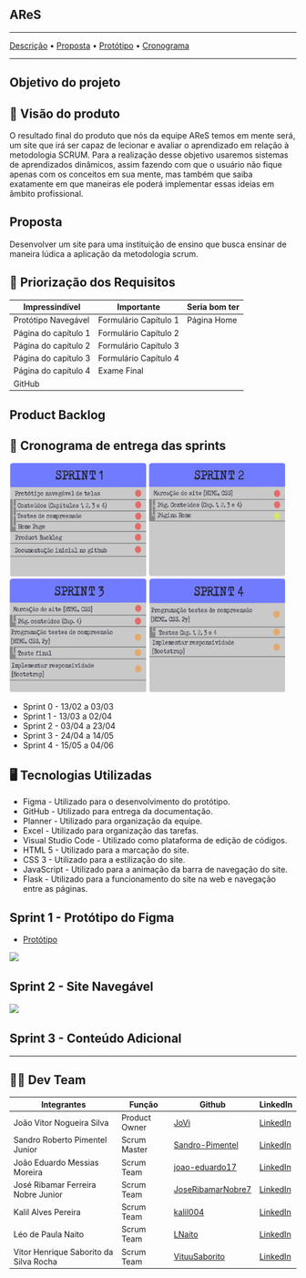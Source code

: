 <h2> AReS </h2>

---

[Descrição](https://github.com/Sandro-Pimentel/AReS/blob/main/README.md#descri%C3%A7%C3%A3o-do-projeto) • [Proposta](https://github.com/Sandro-Pimentel/AReS/blob/main/README.md#proposta) • [Protótipo](https://github.com/Sandro-Pimentel/AReS/blob/main/README.md#prot%C3%B3tipo-do-figma) • [Cronograma](https://github.com/Sandro-Pimentel/AReS/blob/main/README.md#-cronograma-das-sprints)

---

## Objetivo do projeto




## 📌 Visão do produto
 O resultado final do produto que nós da equipe AReS temos em mente será, um site que irá ser capaz de lecionar e avaliar o aprendizado em relação à metodologia SCRUM. Para a realização desse objetivo usaremos sistemas de aprendizados dinâmicos, assim fazendo com que o usuário não fique apenas com os conceitos em sua mente, mas também que saiba exatamente em que maneiras ele poderá implementar essas ideias em âmbito profissional.

## Proposta
 Desenvolver um site para uma instituição de ensino que busca ensinar de maneira lúdica a aplicação da metodologia scrum.

## 🎯 Priorização dos Requisitos
|Impressindível|Importante|Seria bom ter|
|--------------|----------|-------------|
|Protótipo Navegável|Formulário Capítulo 1|Página Home|
|Página do capítulo 1|Formulário Capítulo 2||
|Página do capítulo 2|Formulário Capítulo 3||
|Página do capítulo 3|Formulário Capítulo 4||
|Página do capítulo 4|Exame Final||
|GitHub|||

## Product Backlog


## 📆 Cronograma de entrega das sprints


    

<div>
    <img width="240" height="200" src="https://github.com/Sandro-Pimentel/AReS/blob/main/Images/Sprint1.png">
    <img width="240" height="200" src="https://github.com/Sandro-Pimentel/AReS/blob/main/Images/Sprint2.png"><br>
    <img width="240" height="200" src="https://github.com/Sandro-Pimentel/AReS/blob/main/Images/Sprint3.png">
    <img width="240" height="200" src="https://github.com/Sandro-Pimentel/AReS/blob/main/Images/Sprint4.png">
</div>



+ Sprint 0 - 13/02 a 03/03
+ Sprint 1 - 13/03 a 02/04
+ Sprint 2 - 03/04 a 23/04
+ Sprint 3 - 24/04 a 14/05
+ Sprint 4 - 15/05 a 04/06







## 🖥 Tecnologias Utilizadas
+ Figma - Utilizado para o desenvolvimento do protótipo.
+ GitHub - Utilizado para entrega da documentação.
+ Planner - Utilizado para organização da equipe. 
+ Excel - Utilizado para organização das tarefas.
+ Visual Studio Code - Utilizado como plataforma de edição de códigos.
+ HTML 5 - Utilizado para a marcação do site.
+ CSS 3 - Utilizado para a estilização do site.
+ JavaScript - Utilizado para a animação da barra de navegação do site.
+ Flask - Utilizado para a funcionamento do site na web e navegação entre as páginas.


##  Sprint 1 - Protótipo do Figma
* [Protótipo](https://www.figma.com/proto/0AKYScVS37OimqYJeVhm12/Prot%C3%B3tipo(AReS)?node-id=112-4&scaling=min-zoom&page-id=3%3A5&starting-point-node-id=112%3A4)

![](https://github.com/Sandro-Pimentel/AReS/blob/main/Images/prototipo.gif)

## Sprint 2 - Site Navegável
![](https://github.com/Sandro-Pimentel/AReS/blob/main/Images/prototipo_site.gif)

## Sprint 3 - Conteúdo Adicional

---

## 👨‍💻 Dev Team
|Integrantes|Função|Github|LinkedIn|
| --------- | ---- | ---- |--------|
|João Vitor Nogueira Silva|Product Owner|[JoVi](https://github.com/JoViHamets)|[LinkedIn](https://br.linkedin.com/)|
|Sandro Roberto Pimentel Junior|Scrum Master|[Sandro-Pimentel](https://github.com/Sandro-Pimentel)|[LinkedIn](https://br.linkedin.com/in/sandro-roberto-pimentel-junior-1287a3254)|
|João Eduardo Messias Moreira|Scrum Team|[joao-eduardo17](https://github.com/joao-eduardo17)|[LinkedIn](https://br.linkedin.com/in/jo%C3%A3o-eduardo-a3019125b)|
|José Ribamar Ferreira Nobre Junior|Scrum Team|[JoseRibamarNobre7](https://github.com/JoseRibamarNobre7)|[LinkedIn](https://br.linkedin.com/in/)|
|Kalil Alves Pereira|Scrum Team|[kalil004](https://github.com/kalil004)|[LinkedIn](https://br.linkedin.com/in/)|
|Léo de Paula Naito|Scrum Team|[LNaito](https://github.com/LNaito)|[LinkedIn](https://br.linkedin.com/in/)|
|Vitor Henrique Saborito da Silva Rocha|Scrum Team|[VituuSaborito](https://github.com/VituuSaborito)|[LinkedIn](https://br.linkedin.com/in/vitor-henrique-saborito-216219268)|
